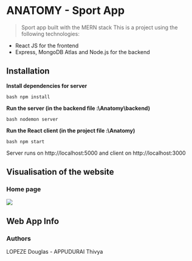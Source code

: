 # ANATOMY - Sport App

> Sport app built with the MERN stack
This is a project using the following technologies:
- React JS for the frontend
- Express, MongoDB Atlas and Node.js for the backend


## Installation

**Install dependencies for server**
```
bash npm install
```
**Run the server (in the backend file :\Anatomy\backend)**
```
bash nodemon server
```
**Run the React client (in the project file :\Anatomy)**
```
bash npm start
```
Server runs on http://localhost:5000 and client on http://localhost:3000

## Visualisation of the website

### Home page
<img id="screenshot" src="/src/components/Pages/Sport/anatomy.gif">

## Web App Info

### Authors

LOPEZE Douglas - APPUDURAI Thivya
